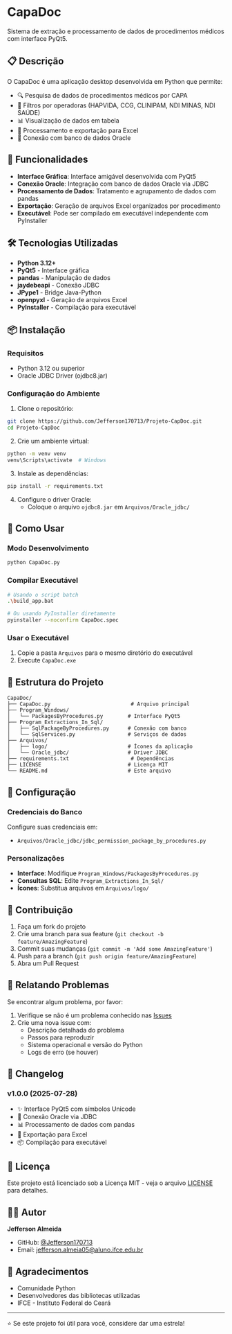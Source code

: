# CapaDoc

Sistema de extração e processamento de dados de procedimentos médicos com interface PyQt5.

## 📋 Descrição

O CapaDoc é uma aplicação desktop desenvolvida em Python que permite:

- 🔍 Pesquisa de dados de procedimentos médicos por CAPA
- 🏥 Filtros por operadoras (HAPVIDA, CCG, CLINIPAM, NDI MINAS, NDI SAÚDE)
- 📊 Visualização de dados em tabela
- 💾 Processamento e exportação para Excel
- 🔗 Conexão com banco de dados Oracle

## 🚀 Funcionalidades

- **Interface Gráfica**: Interface amigável desenvolvida com PyQt5
- **Conexão Oracle**: Integração com banco de dados Oracle via JDBC
- **Processamento de Dados**: Tratamento e agrupamento de dados com pandas
- **Exportação**: Geração de arquivos Excel organizados por procedimento
- **Executável**: Pode ser compilado em executável independente com PyInstaller

## 🛠️ Tecnologias Utilizadas

- **Python 3.12+**
- **PyQt5** - Interface gráfica
- **pandas** - Manipulação de dados
- **jaydebeapi** - Conexão JDBC
- **JPype1** - Bridge Java-Python
- **openpyxl** - Geração de arquivos Excel
- **PyInstaller** - Compilação para executável

## 📦 Instalação

### Requisitos

- Python 3.12 ou superior
- Oracle JDBC Driver (ojdbc8.jar)

### Configuração do Ambiente

1. Clone o repositório:
```bash
git clone https://github.com/Jefferson170713/Projeto-CapDoc.git
cd Projeto-CapDoc
```

2. Crie um ambiente virtual:
```bash
python -m venv venv
venv\Scripts\activate  # Windows
```

3. Instale as dependências:
```bash
pip install -r requirements.txt
```

4. Configure o driver Oracle:
   - Coloque o arquivo `ojdbc8.jar` em `Arquivos/Oracle_jdbc/`

## 🎯 Como Usar

### Modo Desenvolvimento

```bash
python CapaDoc.py
```

### Compilar Executável

```bash
# Usando o script batch
.\build_app.bat

# Ou usando PyInstaller diretamente
pyinstaller --noconfirm CapaDoc.spec
```

### Usar o Executável

1. Copie a pasta `Arquivos` para o mesmo diretório do executável
2. Execute `CapaDoc.exe`

## 📁 Estrutura do Projeto

```
CapaDoc/
├── CapaDoc.py                          # Arquivo principal
├── Program_Windows/
│   └── PackagesByProcedures.py        # Interface PyQt5
├── Program_Extractions_In_Sql/
│   ├── SqlPackageByProcedures.py      # Conexão com banco
│   └── SqlServices.py                 # Serviços de dados
├── Arquivos/
│   ├── logo/                          # Ícones da aplicação
│   └── Oracle_jdbc/                   # Driver JDBC
├── requirements.txt                    # Dependências
├── LICENSE                            # Licença MIT
└── README.md                          # Este arquivo
```

## 🔧 Configuração

### Credenciais do Banco

Configure suas credenciais em:
- `Arquivos/Oracle_jdbc/jdbc_permission_package_by_procedures.py`

### Personalizações

- **Interface**: Modifique `Program_Windows/PackagesByProcedures.py`
- **Consultas SQL**: Edite `Program_Extractions_In_Sql/`
- **Ícones**: Substitua arquivos em `Arquivos/logo/`

## 🤝 Contribuição

1. Faça um fork do projeto
2. Crie uma branch para sua feature (`git checkout -b feature/AmazingFeature`)
3. Commit suas mudanças (`git commit -m 'Add some AmazingFeature'`)
4. Push para a branch (`git push origin feature/AmazingFeature`)
5. Abra um Pull Request

## 🐛 Relatando Problemas

Se encontrar algum problema, por favor:

1. Verifique se não é um problema conhecido nas [Issues](https://github.com/Jefferson170713/Projeto-CapDoc/issues)
2. Crie uma nova issue com:
   - Descrição detalhada do problema
   - Passos para reproduzir
   - Sistema operacional e versão do Python
   - Logs de erro (se houver)

## 📝 Changelog

### v1.0.0 (2025-07-28)
- ✨ Interface PyQt5 com símbolos Unicode
- 🔗 Conexão Oracle via JDBC
- 📊 Processamento de dados com pandas
- 💾 Exportação para Excel
- 📦 Compilação para executável

## 📄 Licença

Este projeto está licenciado sob a Licença MIT - veja o arquivo [LICENSE](LICENSE) para detalhes.

## 👨‍💻 Autor

**Jefferson Almeida**
- GitHub: [@Jefferson170713](https://github.com/Jefferson170713)
- Email: jefferson.almeia05@aluno.ifce.edu.br

## 🙏 Agradecimentos

- Comunidade Python
- Desenvolvedores das bibliotecas utilizadas
- IFCE - Instituto Federal do Ceará

---

⭐ Se este projeto foi útil para você, considere dar uma estrela!

